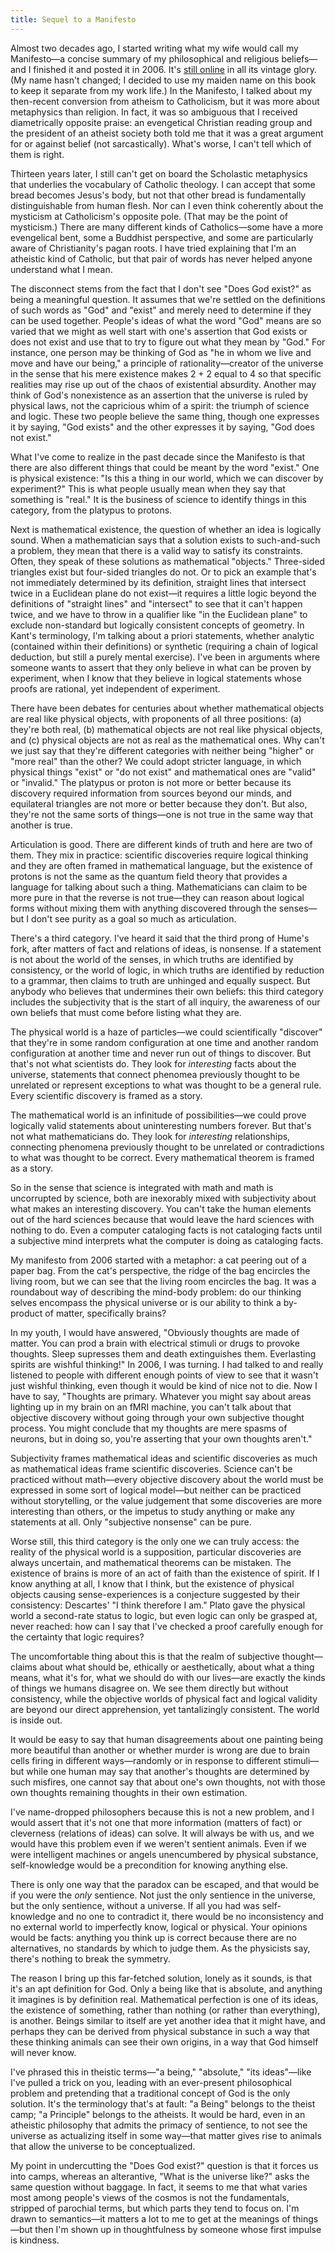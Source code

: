 ```yaml
---
title: Sequel to a Manifesto
---
```


Almost two decades ago, I started writing what my wife would call my Manifesto—a concise summary of my philosophical and religious beliefs—and I finished it and posted it in 2006. It's [still online](http://pivarski.watson.org/manifesto.html) in all its vintage glory. (My name hasn't changed; I decided to use my maiden name on this book to keep it separate from my work life.) In the Manifesto, I talked about my then-recent conversion from atheism to Catholicism, but it was more about metaphysics than religion. In fact, it was so ambiguous that I received diametrically opposite praise: an evengetical Christian reading group and the president of an atheist society both told me that it was a great argument for or against belief (not sarcastically). What's worse, I can't tell which of them is right.

Thirteen years later, I still can't get on board the Scholastic metaphysics that underlies the vocabulary of Catholic theology. I can accept that some bread becomes Jesus's body, but not that other bread is fundamentally distinguishable from human flesh. Nor can I even think coherently about the mysticism at Catholicism's opposite pole. (That may be the point of mysticism.) There are many different kinds of Catholics—some have a more evengelical bent, some a Buddhist perspective, and some are particularly aware of Christianity's pagan roots. I have tried explaining that I'm an atheistic kind of Catholic, but that pair of words has never helped anyone understand what I mean.

The disconnect stems from the fact that I don't see "Does God exist?" as being a meaningful question. It assumes that we're settled on the definitions of such words as "God" and "exist" and merely need to determine if they can be used together. People's ideas of what the word "God" means are so varied that we might as well start with one's assertion that God exists or does not exist and use that to try to figure out what they mean by "God." For instance, one person may be thinking of God as "he in whom we live and move and have our being," a principle of rationality—creator of the universe in the sense that his mere existence makes 2 + 2 equal to 4 so that specific realities may rise up out of the chaos of existential absurdity. Another may think of God's nonexistence as an assertion that the universe is ruled by physical laws, not the capricious whim of a spirit: the triumph of science and logic. These two people believe the same thing, though one expresses it by saying, "God exists" and the other expresses it by saying, "God does not exist."

What I've come to realize in the past decade since the Manifesto is that there are also different things that could be meant by the word "exist." One is physical existence: "Is this a thing in our world, which we can discover by experiment?" This is what people usually mean when they say that something is "real." It is the business of science to identify things in this category, from the platypus to protons.

Next is mathematical existence, the question of whether an idea is logically sound. When a mathematician says that a solution exists to such-and-such a problem, they mean that there is a valid way to satisfy its constraints. Often, they speak of these solutions as mathematical "objects." Three-sided triangles exist but four-sided triangles do not. Or to pick an example that's not immediately determined by its definition, straight lines that intersect twice in a Euclidean plane do not exist—it requires a little logic beyond the definitions of "straight lines" and "intersect" to see that it can't happen twice, and we have to throw in a qualifier like "in the Euclidean plane" to exclude non-standard but logically consistent concepts of geometry. In Kant's terminology, I'm talking about a priori statements, whether analytic (contained within their definitions) or synthetic (requiring a chain of logical deduction, but still a purely mental exercise). I've been in arguments where someone wants to assert that they only believe in what can be proven by experiment, when I know that they believe in logical statements whose proofs are rational, yet independent of experiment.

There have been debates for centuries about whether mathematical objects are real like physical objects, with proponents of all three positions: (a) they're both real, (b) mathematical objects are not real like physical objects, and (c) physical objects are not as real as the mathematical ones. Why can't we just say that they're different categories with neither being "higher" or "more real" than the other? We could adopt stricter language, in which physical things "exist" or "do not exist" and mathematical ones are "valid" or "invalid." The platypus or proton is not more or better because its discovery required information from sources beyond our minds, and equilateral triangles are not more or better because they don't. But also, they're not the same sorts of things—one is not true in the same way that another is true.

Articulation is good. There are different kinds of truth and here are two of them. They mix in practice: scientific discoveries require logical thinking and they are often framed in mathematical language, but the existence of protons is not the same as the quantum field theory that provides a language for talking about such a thing. Mathematicians can claim to be more pure in that the reverse is not true—they can reason about logical forms without mixing them with anything discovered through the senses—but I don't see purity as a goal so much as articulation.

There's a third category. I've heard it said that the third prong of Hume's fork, after matters of fact and relations of ideas, is nonsense. If a statement is not about the world of the senses, in which truths are identified by consistency, or the world of logic, in which truths are identified by reduction to a grammar, then claims to truth are unhinged and equally suspect. But anybody who believes that undermines their own beliefs: this third category includes the subjectivity that is the start of all inquiry, the awareness of our own beliefs that must come before listing what they are.

The physical world is a haze of particles—we could scientifically "discover" that they're in some random configuration at one time and another random configuration at another time and never run out of things to discover. But that's not what scientists do. They look for _interesting_ facts about the universe, statements that connect phenomea previously thought to be unrelated or represent exceptions to what was thought to be a general rule. Every scientific discovery is framed as a story.

The mathematical world is an infinitude of possibilities—we could prove logically valid statements about uninteresting numbers forever. But that's not what mathematicians do. They look for _interesting_ relationships, connecting phenomena previously thought to be unrelated or contradictions to what was thought to be correct. Every mathematical theorem is framed as a story.

So in the sense that science is integrated with math and math is uncorrupted by science, both are inexorably mixed with subjectivity about what makes an interesting discovery. You can't take the human elements out of the hard sciences because that would leave the hard sciences with nothing to do. Even a computer cataloging facts is not cataloging facts until a subjective mind interprets what the computer is doing as cataloging facts.

My manifesto from 2006 started with a metaphor: a cat peering out of a paper bag. From the cat's perspective, the ridge of the bag encircles the living room, but we can see that the living room encircles the bag. It was a roundabout way of describing the mind-body problem: do our thinking selves encompass the physical universe or is our ability to think a by-product of matter, specifically brains?

In my youth, I would have answered, "Obviously thoughts are made of matter. You can prod a brain with electrical stimuli or drugs to provoke thoughts. Sleep supresses them and death extinguishes them. Everlasting spirits are wishful thinking!" In 2006, I was turning. I had talked to and really listened to people with different enough points of view to see that it wasn't just wishful thinking, even though it would be kind of nice not to die. Now I have to say, "Thoughts are primary. Whatever you might say about areas lighting up in my brain on an fMRI machine, you can't talk about that objective discovery without going through your own subjective thought process. You might conclude that my thoughts are mere spasms of neurons, but in doing so, you're asserting that your own thoughts aren't."

Subjectivity frames mathematical ideas and scientific discoveries as much as mathematical ideas frame scientific discoveries. Science can't be practiced without math—every objective discovery about the world must be expressed in some sort of logical model—but neither can be practiced without storytelling, or the value judgement that some discoveries are more interesting than others, or the impetus to study anything or make any statements at all. Only "subjective nonsense" can be pure.

Worse still, this third category is the only one we can truly access: the reality of the physical world is a supposition, particular discoveries are always uncertain, and mathematical theorems can be mistaken. The existence of brains is more of an act of faith than the existence of spirit. If I know anything at all, I know that I think, but the existence of physical objects causing sense-experiences is a conjecture suggested by their consistency: Descartes' "I think therefore I am." Plato gave the physical world a second-rate status to logic, but even logic can only be grasped at, never reached: how can I say that I've checked a proof carefully enough for the certainty that logic requires?

The uncomfortable thing about this is that the realm of subjective thought—claims about what should be, ethically or aesthetically, about what a thing means, what it's for, what we should do with our lives—are exactly the kinds of things we humans disagree on. We see them directly but without consistency, while the objective worlds of physical fact and logical validity are beyond our direct apprehension, yet tantalizingly consistent. The world is inside out.

It would be easy to say that human disagreements about one painting being more beautiful than another or whether murder is wrong are due to brain cells firing in different ways—randomly or in response to different stimuli—but while one human may say that another's thoughts are determined by such misfires, one cannot say that about one's own thoughts, not with those own thoughts remaining thoughts in their own estimation.

I've name-dropped philosophers because this is not a new problem, and I would assert that it's not one that more information (matters of fact) or cleverness (relations of ideas) can solve. It will always be with us, and we would have this problem even if we weren't sentient animals. Even if we were intelligent machines or angels unencumbered by physical substance, self-knowledge would be a precondition for knowing anything else.

There is only one way that the paradox can be escaped, and that would be if you were the _only_ sentience. Not just the only sentience in the universe, but the only sentience, without a universe. If all you had was self-knowledge and no one to contradict it, there would be no inconsistency and no external world to imperfectly know, logical or physical. Your opinions would be facts: anything you think up is correct because there are no alternatives, no standards by which to judge them. As the physicists say, there's nothing to break the symmetry.

The reason I bring up this far-fetched solution, lonely as it sounds, is that it's an apt definition for God. Only a being like that is absolute, and anything it imagines is by definition real. Mathematical perfection is one of its ideas, the existence of something, rather than nothing (or rather than everything), is another. Beings similar to itself are yet another idea that it might have, and perhaps they can be derived from physical substance in such a way that these thinking animals can see their own origins, in a way that God himself will never know.

I've phrased this in theistic terms—"a being," "absolute," "its ideas"—like I've pulled a trick on you, leading with an ever-present philosophical problem and pretending that a traditional concept of God is the only solution. It's the terminology that's at fault: "a Being" belongs to the theist camp; "a Principle" belongs to the atheists. It would be hard, even in an atheistic philosophy that admits the primacy of sentience, to not see the universe as actualizing itself in some way—that matter gives rise to animals that allow the universe to be conceptualized.

My point in undercutting the "Does God exist?" question is that it forces us into camps, whereas an alterantive, "What is the universe like?" asks the same question without baggage. In fact, it seems to me that what varies most among people's views of the cosmos is not the fundamentals, stripped of parochial terms, but which parts they tend to focus on. I'm drawn to semantics—it matters a lot to me to get at the meanings of things—but then I'm shown up in thoughtfulness by someone whose first impulse is kindness.
